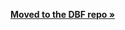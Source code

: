 [**Moved to the DBF repo »**](https://github.com/merlinmann/Do-By-Friday/blob/main/voice-log/voice-log-spec.md)